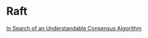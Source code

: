 # Raft
[In Search of an Understandable Consensus Algorithm](https://www.usenix.org/system/files/conference/atc14/atc14-paper-ongaro.pdf)
